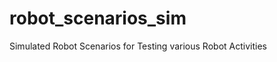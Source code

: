 robot_scenarios_sim
===================

Simulated Robot Scenarios for Testing various Robot Activities
